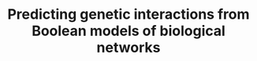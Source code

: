 ﻿---
title: 'Predicting genetic interactions from Boolean models of biological networks'
collection: publications
permalink: /publication/2015_pub052
year: 2015
pubtype: 'MMN'
citation: 'Calzone L, Barillot E, Zinovyev A. <a href="https://academic.oup.com/ib/article/7/8/921/5199157">Predicting genetic interactions from Boolean models of biological networks</a>. 2015. <i>Integr Biol (Camb)</i> 7(8), 921-929.'
paperurl: 'https://academic.oup.com/ib/article/7/8/921/5199157'
---
